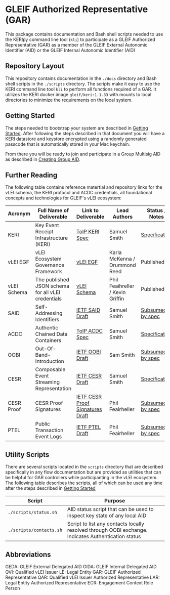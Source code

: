 
# GLEIF Authorized Representative (GAR)

This package contains documentation and Bash shell scripts needed to use the KERIpy command line tool (`kli`) to
participate as a GLEIF Authorized Representative (GAR) as a member of the GLEIF External Autonomic Identifier (AID) or
the GLEIF Internal Autonomic Identifier (AID) 

## Repository Layout
This repository contains documentation in the `./docs` directory and Bash shell scripts in the `./scripts` directory.  The 
scripts make it easy to use the KERI command line tool `kli` to perform all functions required of a GAR.  It utilizes the KERI
docker image `gleif/keri:1.1.33` with mounts to local directories to minimize the requirements on the local system.  

## Getting Started
The steps needed to bootstrap your system are described in [Getting Started](./docs/getting-started.md).  After following
the steps described in that document you will have a KERI datastore and keystore encrypted using a randomly generated passcode
that is automatically stored in your Mac keychain.  

From there you will be ready to join and participate in a Group Multisig AID as described in [Creating Group AID](./docs/creating-group-aid.md).

## Further Reading
The following table contains reference matertial and repository links for the vLEI schema, the KERI protocol and ACDC
credentials, all foundational concepts and technologies for GLEIF's vLEI ecosystem:

| Acronym      | Full Name of Deliverable                           | Link to Deliverable                                 | Lead Authors                     | Status / Notes                |
|--------------|----------------------------------------------------|-----------------------------------------------------|----------------------------------|-------------------------------|
| KERI         | Key Event Receipt Infrastructure (KERI)            | [ToIP KERI Spec][KERI_SPEC]                         | Samuel Smith                     | [Specification][KERI_SPEC]    |
| vLEI EGF     | vLEI Ecosystem Governance Framework                | [vLEI EGF][EGF]                                     | Karla McKenna / Drummond Reed    | Published                     | 
| vLEI Schema  | The published JSON schema for all vLEI credentials | [vLEI Schema][VLEI_SCHEMA]                          | Phil Feaihreller / Kevin Griffin | Published                     |
| SAID         | Self-Addressing Identifiers                        | [IETF SAID Draft][SAID_IETF]                        | Samuel Smith                     | [Subsumed by spec][SAID_TOIP] |
| ACDC         | Authentic Chained Data Containers                  | [ToIP ACDC Spec][ACDC_SPEC]                         | Samuel Smith                     | [Specification][ACDC_SPEC]    |
| OOBI         | Out-Of-Band-Introduction                           | [IETF OOBI Draft][OOBI_IETF]                        | Sam Smith                        | [Subsumed by spec][OOBI_TOIP] |
| CESR         | Composable Event Streaming Representation          | [IETF CESR Draft][CESR_SPEC]                        | Samuel Smith                     | [Specification][CESR_SPEC]    |
| CESR Proof   | CESR Proof Signatures                              | [IETF CESR Proof Signatures Draft][CESR_PROOF_IETF] | Phil Feairheller                 | [Subsumed by spec][CESR_SPEC] | 
| PTEL         | Public Transaction Event Logs                      | [IETF PTEL Draft][PTEL_IETF]                        | Phil Feairheller                 | [Subsumed by spec][CESR_SPEC] | 


## Utility Scripts
There are several scripts located in the `scripts` directory that are described specifically in any flow documentation
but are provided as utilities that can be helpful for GAR controllers while participanting in the vLEI ecosystem.  The
following table describes the scripts, all of which can be used any time after the steps described in [Getting Started](./docs/getting-started.md)

| Script | Purpose |
|--------|---------|
| `./scripts/status.sh` | AID status script that can be used to inspect key state of any local AID |
| `./scripts/contacts.sh` | Script to list any contacts locally resolved through OOBI exchange.  Indicates Authentication status |

## Abbreviations
GEDA: GLEIF External Delegated AID
GIDA: GLEIF Internal Delegated AID
QVI:  Qualified vLEI Issuer
LE:   Legal Entity
GAR:  GLEIF Authorized Representative
QAR:  Qualified vLEI Issuer Authorized Representative
LAR:  Legal Entity Authorized Representative
ECR:  Engagement Context Role Person

[ACDC_SPEC]: https://trustoverip.github.io/tswg-acdc-specification/
[KERI_SPEC]: https://trustoverip.github.io/tswg-keri-specification/
[CESR_SPEC]: https://trustoverip.github.io/tswg-cesr-specification/
[EGF]: https://github.com/GLEIF-IT/vlei-egf
[SAID_IETF]: https://github.com/WebOfTrust/ietf-said
[SAID_TOIP]: https://trustoverip.github.io/tswg-cesr-specification/#self-addressing-identifier-said
[OOBI_IETF]: https://github.com/WebOfTrust/ietf-oobi
[OOBI_TOIP]: https://trustoverip.github.io/tswg-keri-specification/#out-of-band-introduction-oobi
[CESR_PROOF_IETF]: https://github.com/WebOfTrust/ietf-cesr-proof
[PTEL_IETF]: https://github.com/WebOfTrust/ietf-ptel
[VLEI_SCHEMA]: https://github.com/WebOfTrust/vLEI